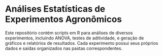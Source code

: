 # Análises Estatísticas de Experimentos Agronômicos

Este repositório contém scripts em R para análises de diversos experimentos, incluindo ANOVA, testes de aditividade, e geração de gráficos e relatórios de resultados. Cada experimento possui seus próprios dados e saídas organizados nas pastas correspondentes.

